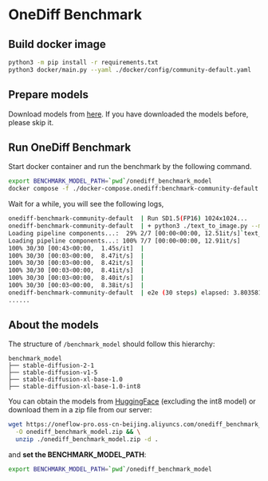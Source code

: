 # OneDiff Benchmark

## Build docker image

```bash
python3 -m pip install -r requirements.txt
python3 docker/main.py --yaml ./docker/config/community-default.yaml
```

## Prepare models

Download models from [here](#About-the-models). If you have downloaded the models before, please skip it.

## Run OneDiff Benchmark

Start docker container and run the benchmark by the following command.

```bash
export BENCHMARK_MODEL_PATH=`pwd`/onediff_benchmark_model
docker compose -f ./docker-compose.onediff:benchmark-community-default.yaml up
```

Wait for a while, you will see the following logs,

```bash
onediff-benchmark-community-default  | Run SD1.5(FP16) 1024x1024...
onediff-benchmark-community-default  | + python3 ./text_to_image.py --model /benchmark_model/stable-diffusion-v1-5 --warmup 5 --height 1024 --width 1024
Loading pipeline components...:  29% 2/7 [00:00<00:00, 12.51it/s]`text_config_dict` is provided which will be used to initialize `CLIPTextConfig`. The value `text_config["id2label"]` will be overriden.
Loading pipeline components...: 100% 7/7 [00:00<00:00, 12.91it/s]
100% 30/30 [00:43<00:00,  1.45s/it]  |
100% 30/30 [00:03<00:00,  8.47it/s]  |
100% 30/30 [00:03<00:00,  8.42it/s]  |
100% 30/30 [00:03<00:00,  8.41it/s]  |
100% 30/30 [00:03<00:00,  8.40it/s]  |
100% 30/30 [00:03<00:00,  8.38it/s]  |
onediff-benchmark-community-default  | e2e (30 steps) elapsed: 3.803581953048706 s, cuda memory usage: 7174.875 MiB
......
```

## About the models

The structure of `/benchmark_model` should follow this hierarchy:

```text
benchmark_model
├── stable-diffusion-2-1
├── stable-diffusion-v1-5
├── stable-diffusion-xl-base-1.0
├── stable-diffusion-xl-base-1.0-int8
```

You can obtain the models from [HuggingFace](https://huggingface.co) (excluding the int8 model) or download them in a zip file from our server:

```bash
wget https://oneflow-pro.oss-cn-beijing.aliyuncs.com/onediff_benchmark_model.zip \
  -O onediff_benchmark_model.zip && \
  unzip ./onediff_benchmark_model.zip -d .
```

and **set the BENCHMARK_MODEL_PATH**:

```bash
export BENCHMARK_MODEL_PATH=`pwd`/onediff_benchmark_model
```


